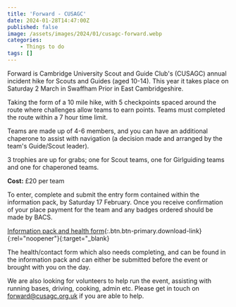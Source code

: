 ```yaml
---
title: 'Forward - CUSAGC'
date: 2024-01-28T14:47:00Z
published: false
image: /assets/images/2024/01/cusagc-forward.webp
categories:
    - Things to do
tags: []
---
```

Forward is Cambridge University Scout and Guide Club's (CUSAGC) annual incident hike for Scouts and Guides (aged 10-14).  This year it takes place on Saturday 2 March in Swaffham Prior in East Cambridgeshire.  

Taking the form of a 10 mile hike, with 5 checkpoints spaced around the route where challenges allow teams to earn points. Teams must completed the route within a 7 hour time limit.

Teams are made up of 4-6 members, and you can have an additional chaperone to assist with navigation (a decision made and arranged by the team's Guide/Scout leader).

3 trophies are up for grabs; one for Scout teams, one for Girlguiding teams and one for chaperoned teams.

**Cost:** £20 per team

To enter, complete and submit the entry form contained within the information pack, by Saturday 17 February.  Once you receive confirmation of your place payment for the team and any badges ordered should be made by BACS.

[Information pack and health form](/assets/docs/2024/forward-entry-pack-2024.docx){:.btn.btn-primary.download-link}{:rel="noopener"}{:target="_blank}

The health/contact form which also needs completing, and can be found in the information pack and can either be submitted before the event or brought with you on the day.

We are also looking for volunteers to help run the event, assisting with running bases, driving, cooking, admin etc.  Please get in touch on <forward@cusagc.org.uk> if you are able to help.
